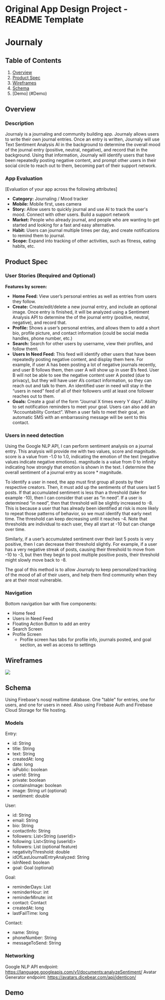 Original App Design Project - README Template
===

# Journaly

## Table of Contents
1. [Overview](#Overview)
1. [Product Spec](#Product-Spec)
1. [Wireframes](#Wireframes)
2. [Schema](#Schema)
3. [Demo] (#Demo)

## Overview
### Description
Journaly is a journaling and community building app. Journaly allows users to write their own journal entries. Once an entry is written, Journaly will use Text Sentiment Analysis AI in the background to determine the overall mood of the journal entry (positive, neutral, negative), and record that in the background. Using that information, Journaly will identify users that have been repeatedly posting negative content, and prompt other users in their social circle to reach out to them, becoming part of their support network.
### App Evaluation
[Evaluation of your app across the following attributes]
- **Category:** Journaling / Mood tracker
- **Mobile:** Mobile first, uses camera
- **Story:** Allow users to quickly journal and use AI to track the user's mood. Connect with other users. Build a support network
- **Market:** People who already journal, and people who are wanting to get started and looking for a fast and easy alternative.
- **Habit:** Users can journal multiple times per day, and create notifications to remind them to journal. 
- **Scope:** Expand into tracking of other activities, such as fitness, eating habits, etc.

## Product Spec

### User Stories (Required and Optional)


**Features by screen:**

- **Home Feed:** View user’s personal entries as well as entries from users they follow.
- **Create:** Create/edit/delete a new journal entry, and include an optional image. Once entry is finished, it will be analyzed using a Sentiment Analysis API to determine the of the journal entry (positive, neutral, negative), and record that.
- **Profile:** Shows a user’s personal entries, and allows them to add a short bio, profile picture, and contact information (could be social media handles, phone number, etc.)
- **Search:** Search for other users by username, view their profiles, and follow them\
- **Users In Need Feed:** This feed will identify other users that have been repeatedly posting negative content, and display them here. For example, if user A has been posting a lot of negative journals recently, and user B follows them, then user A will show up in user B’s feed. User B will not be able to see the negative content user A posted (due to privacy), but they will have user A’s contact information, so they can reach out and talk to them. An identified user in need will stay in the “users in need” feed of all of their followers until at least one follower reaches out to them. 
- **Goals:** Create a goal of the form “Journal X times every Y days”. Ability to set notification reminders to meet your goal. Users can also add an “Accountability Contact”. When a user fails to meet their goal, an automatic SMS with an embarrassing message will be sent to this contact.

### Users in need detection

Using the Google NLP API, I can perform sentiment analysis on a journal entry. This analysis will provide me with two values, score and magnitude. score is a value from -1.0 to 1.0, indicating the emotion of the text (negative values indicate negative emotions). magnitude is a value from 0 to infinity indicating how strongly that emotion is shown in the text. I determine the overall sentiment of a journal entry as score * magnitude.
  
To identify a user in need, the app must first group all posts by their respective creators. Then, it must add up the sentiments of that users last 5 posts. If that accumulated sentiment is less than a threshold (take for example -10), then I can consider that user as “in need”. If a user is determined “in need”, then that threshold will be slightly increased to -8. This is because a user that has already been identified at risk is more likely to repeat those patterns of behavior, so we must identify that early next time. The threshold can keep decreasing until it reaches -4. Note that thresholds are individual to each user, they all start at -10 but can change over time.
 
Similarly, if a user’s accumulated sentiment over their last 5 posts is very positive, then I can decrease their threshold slightly. For example, if a user has a very negative streak of posts, causing their threshold to move from -10 to -3, but then they begin to post multiple positive posts, their threshold might slowly move back to -8. 

The goal of this method is to allow Journaly to keep personalized tracking of the mood of all of their users, and help them find community when they are at their most vulnerable.


### Navigation

Bottom navigation bar with five components:
- Home feed
- Users in Need Feed 
- Floating Action Button to add an entry
- Search Screen
- Profile Screen
    - Profile screen has tabs for profile info, journals posted, and goal section, as well as access to settings

## Wireframes
![](https://i.imgur.com/RJGdfZV.jpg)


## Schema 
Using Firebase's nosql realtime database. One "table" for entries, one for users, and one for users in need.
Also using Firebase Auth and Firebase Cloud Storage for file hosting.

### Models
Entry:
*    id: String
*    title: String
*    text: String
*    createdAt: long
*    date: long
*    isPublic: boolean
*    userId: String 
*    private: boolean
*    containsImage: boolean
*    image: String url (optional)
*    sentiment: double

User:
*    id: String
*    email: String
*    bio: String
*    contactInfo: String
*    followers: List<String (userId)>
*    following: List<String (userId)>
*    followers: List<User> (optional feature)
*    negativityThreshold: double
*    idOfLastJournalEntryAnalyzed: String
*    isInNeed: boolean
*    goal: Goal (optional)

Goal:
*    reminderDays: List<String>
*    reminderHour: int
*    reminderMinute: int
*    contact: Contact
*    createdAt: long
*    lastFailTime: long

Contact: 
*    name: String
*    phoneNumber: String
*    messageToSend: String

    
### Networking
Google NLP API endpoint: https://language.googleapis.com/v1/documents:analyzeSentiment/
Avatar Generator endpoint: https://avatars.dicebear.com/api/jdenticon/

## Demo
